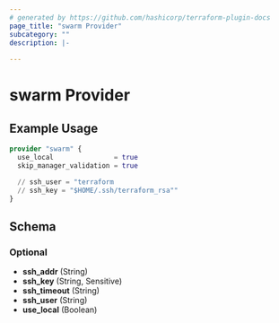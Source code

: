 ```yaml
---
# generated by https://github.com/hashicorp/terraform-plugin-docs
page_title: "swarm Provider"
subcategory: ""
description: |-
  
---
```


# swarm Provider



## Example Usage

```terraform
provider "swarm" {
  use_local               = true
  skip_manager_validation = true

  // ssh_user = "terraform
  // ssh_key = "$HOME/.ssh/terraform_rsa""
}
```

<!-- schema generated by tfplugindocs -->
## Schema

### Optional

- **ssh_addr** (String)
- **ssh_key** (String, Sensitive)
- **ssh_timeout** (String)
- **ssh_user** (String)
- **use_local** (Boolean)
